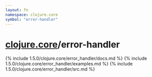 ```yaml
---
layout: fn
namespace: clojure.core
symbol: "error-handler"
---
```


# [clojure.core](../)/error-handler

{% include 1.5.0/clojure.core/error_handler/docs.md %}
{% include 1.5.0/clojure.core/error_handler/examples.md %}
{% include 1.5.0/clojure.core/error_handler/src.md %}

